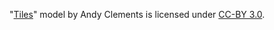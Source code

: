 "[Tiles](https://poly.google.com/view/e79R1XANFJr)" model by Andy Clements is licensed under [CC-BY 3.0](https://creativecommons.org/licenses/by/3.0/legalcode).
